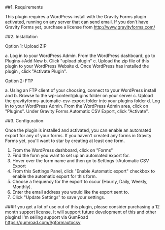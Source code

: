 


##1. Requirements

This plugin requires a WordPress install with the Gravity Forms plugin activated, running on any server that can send email.
If you don't have Gravity Forms yet, purchase a license from http://www.gravityforms.com/


##2. Installation

Option 1: Upload ZIP

a. Log in to your WordPress Admin. From the WordPress dashboard, go to Plugins->Add New
b. Click "upload plugin"
c. Upload the zip file of this plugin to your WordPress Website
d. Once WordPress has installed the plugin , click "Activate Plugin". 

Option 2: FTP

a. Using an FTP client of your choosing, connect to your WordPress install and 
b. Browse to the wp-content/plugins folder on your server
c. Upload the gravityforms-automatic-csv-export folder into your plugins folder
d. Log in to your WordPress Admin. From the WordPress Admin area, click on "Plugins". Under Gravity Forms Automatic CSV Export, click "Activate". 

##3. Configuration

Once the plugin is installed and activated, you can enable an automated export for any of your forms. If you haven't created any forms in Gravity Forms yet, you'll want to star by creating at least one form.

1. From the WordPress dashboard, click on "Forms"
2. Find the form you want to set up an automated export for.
3. Hover over the form name and then go to Settings->Automatic CSV Export
4. From this Settings Panel, click "Enable Automatic export" checkbox to enable the automatic export for this form.
5. Choose a frequency for the export to occur (Hourly, Daily, Weekly, Monthly).
6. Enter the email address you would like the export sent to.
7. Click "Update Settings" to save your settings.


###If you get a lot of use out of this plugin, please consider purchasing a 12 month support license. It will support future development of this and other plugins! 
I'm selling support via GumRoad 
https://gumroad.com/l/gformautocsv

